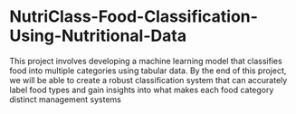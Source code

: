 # NutriClass-Food-Classification-Using-Nutritional-Data
This project involves developing a machine learning model that classifies food into multiple categories using tabular data. By the end of this project,  we will be able to create a robust classification system that can accurately label food types and gain insights into what makes each food category distinct management systems
